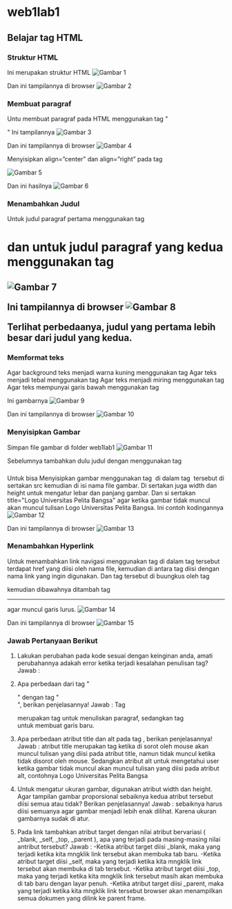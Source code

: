# web1lab1
## Belajar tag HTML

### Struktur HTML
Ini merupakan struktur HTML
![Gambar 1](https://github.com/Rahmat2303/web1lab1/blob/main/web1lab1/screenshot/ss1.png)

Dan ini tampilannya di browser
![Gambar 2](screenshot/ss11.png)

### Membuat paragraf
Untu membuat paragraf pada HTML menggunakan tag "<p>"
Ini tampilannya
![Gambar 3](screenshot/ss21.png)

Dan ini tampilannya di browser
![Gambar 4](screenshot/ss22.png)

Menyisipkan align=”center” dan align=”right” pada tag <p>
![Gambar 5](screenshot/ss31.png)

Dan ini hasilnya
![Gambar 6](screenshot/ss32.png)

### Menambahkan Judul
Untuk judul paragraf pertama menggunakan tag <h1> dan untuk judul paragraf yang kedua menggunakan tag <h2>
![Gambar 7](screenshot/ss41.png)

Ini tampilannya di browser
![Gambar 8](screenshot/ss42.png)

Terlihat perbedaanya, judul yang pertama lebih besar dari judul yang kedua.

### Memformat teks
Agar background teks menjadi warna kuning menggunakan tag <mark></mark>
Agar teks menjadi tebal menggunakan tag <b></b>
Agar teks menjadi miring menggunakan tag <i></i>
Agar teks mempunyai garis bawah menggunakan tag <u></u>

Ini gambarnya
![Gambar 9](screenshot/ss51.png)

Dan ini tampilannya di browser
![Gambar 10](screenshot/ss52.png)

###  Menyisipkan Gambar
Simpan file gambar di folder web1lab1
![Gambar 11](screenshot/ss61.png)

Sebelumnya tambahkan dulu judul dengan menggunakan tag <h3></h3>

Untuk bisa Menyisipkan gambar menggunakan tag <img>
di dalam tag <img> tersebut di sertakan src kemudian di isi nama file gambar.
Di sertakan juga width dan height untuk mengatur lebar dan panjang gambar.
Dan si sertakan title="Logo Universitas Pelita Bangsa" agar ketika gambar tidak muncul akan muncul tulisan Logo Universitas Pelita Bangsa.
Ini contoh kodingannya
![Gambar 12](screenshot/ss62.png)

Dan ini tampilannya di browser
![Gambar 13](screenshot/ss63.png)

### Menambahkan Hyperlink
Untuk menambahkan link navigasi menggunakan tag <a></a>
di dalam tag tersebut terdapat href yang diisi oleh nama file, kemudian di antara tag <a></a> diisi dengan nama link yang ingin digunakan. Dan tag <a></a> tersebut di buungkus oleh tag <nav></nav> kemudian dibawahnya ditambah tag <hr> agar muncul garis lurus.
![Gambar 14](screenshot/ss71.png)

Dan ini tampilannya di browser
![Gambar 15](screenshot/ss72.png)

### Jawab Pertanyaan Berikut
1. Lakukan perubahan pada kode sesuai dengan keinginan anda, amati perubahannya adakah
   error ketika terjadi kesalahan penulisan tag?
   Jawab :

2. Apa perbedaan dari tag "<p>" dengan tag "<br>", berikan penjelasannya!
    Jawab : Tag <p> merupakan tag untuk menuliskan paragraf, sedangkan tag <br> untuk membuat garis baru.

3. Apa perbedaan atribut title dan alt pada tag <img>, berikan penjelasannya!
    Jawab : atribut title merupakan tag ketika di sorot oleh mouse akan muncul tulisan yang diisi pada atribut title, namun tidak muncul ketika tidak disorot oleh mouse.
    Sedangkan atribut alt untuk mengetahui user ketika gambar tidak muncul akan muncul tulisan yang diisi pada atribut alt, contohnya Logo Universitas Pelita Bangsa
4. Untuk mengatur ukuran gambar, digunakan atribut width dan height. Agar tampilan gambar
    proporsional sebaiknya kedua atribut tersebut diisi semua atau tidak? Berikan penjelasannya!
    Jawab : sebaiknya harus diisi semuanya agar gambar menjadi lebih enak dilihat. Karena ukuran gambarnya sudak di atur.
5. Pada link tambahkan atribut target dengan nilai atribut bervariasi ( _blank, _self, _top,
    _parent ), apa yang terjadi pada masing-masing nilai antribut tersebut?
    Jawab :
    -Ketika atribut target diisi _blank, maka yang terjadi ketika kita mngklik link tersebut akan membuka tab baru.
    -Ketika atribut target diisi _self,  maka yang terjadi ketika kita mngklik link tersebut akan membuka di tab tersebut.
    -Ketika atribut target diisi _top,  maka yang terjadi ketika kita mngklik link tersebut masih akan membuka di tab baru dengan  layar penuh.
    -Ketika atribut target diisi _parent,  maka yang terjadi ketika kita mngklik link tersebut browser akan menampilkan semua dokumen yang dilink ke parent frame.
